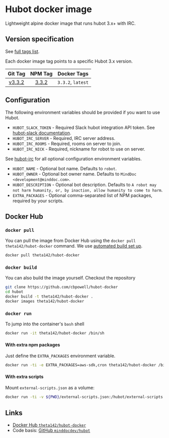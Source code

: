 # Hubot docker image

Lightweight alpine docker image that runs hubot 3.x+ with IRC.

## Version specification

See [full tags list](https://cloud.docker.com/u/minddocdev/repository/docker/minddocdev/hubot/tags).

Each docker image tag points to a specific Hubot 3.x version.

| Git Tag                                                        | NPM Tag                                              | Docker Tags       |
| :------------------------------------------------------------: |:----------------------------------------------------:| :----------------:|
| [v3.3.2](https://github.com/hubotio/hubot/releases/tag/v3.3.2) | [3.3.2](https://www.npmjs.com/package/hubot/v/3.3.2) | `3.3.2`, `latest` |

## Configuration

The following environment variables should be provided if you want to use Hubot.

* `HUBOT_SLACK_TOKEN` - Required Slack hubot integration API token.
  See [hubot-slack documentation](https://slack.dev/hubot-slack/).
* `HUBOT_IRC_SERVER` - Required, IRC server address.
* `HUBOT_IRC_ROOMS` - Required, rooms on server to join.
* `HUBOT_IRC_NICK` - Required, nickname for robot to use on server.

See [hubot-irc](https://github.com/nandub/hubot-irc#configuring-the-adapter) for all optional configuration environment variables.

* `HUBOT_NAME` - Optional bot name.
  Defaults to `robot`.
* `HUBOT_OWNER` - Optional bot owner name.
  Defaults to `MindDoc <development@minddoc.com>`.
* `HUBOT_DESCRIPTION` - Optional bot description.
  Defaults to `A robot may not harm humanity, or, by inaction, allow humanity to come to harm`.
* `EXTRA_PACKAGES` - Optional comma-separated list of NPM packages, required by your scripts.

## Docker Hub

### `docker pull`

You can pull the image from Docker Hub using the `docker pull theta142/hubot-docker` command.
We use [automated build set up](https://docs.docker.com/docker-hub/builds/#create-an-automated-build).

```sh
docker pull theta142/hubot-docker
```

### `docker build`

You can also build the image yourself. Checkout the repository

```sh
git clone https://github.com/cbpowell/hubot-docker
cd hubot
docker build -t theta142/hubot-docker .
docker images theta142/hubot-docker
```

### `docker run`

To jump into the container's `bash` shell

```sh
docker run -it theta142/hubot-docker /bin/sh
```

#### With extra npm packages

Just define the `EXTRA_PACKAGES` environment variable.

```sh
docker run -ti -e EXTRA_PACKAGES=aws-sdk,cron theta142/hubot-docker /bin/sh
```

#### With extra scripts

Mount `external-scripts.json` as a volume:

```sh
docker run -ti -v ${PWD}/external-scripts.json:/hubot/external-scripts.json theta142/hubot-docker /bin/sh
```

## Links

* [Docker Hub `theta142/hubot-docker`](https://hub.docker.com/r/theta142/hubot-docker)
* Code basis: [GitHub `minddocdev/hubot`](https://github.com/minddocdev/hubot)
